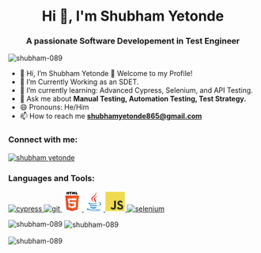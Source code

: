 
<h1 align="center">Hi 👋, I'm Shubham Yetonde</h1>
<h3 align="center">A passionate Software Developement in Test Engineer</h3>

<p align="left"> <img src="https://komarev.com/ghpvc/?username=shubham-089&label=Profile%20views&color=0e75b6&style=flat" alt="shubham-089" /> </p>

- 👋 Hi, I’m Shubham Yetonde 👋 Welcome to my Profile!
-  👀 I’m Currently Working as an SDET.
- 🌱 I’m currently learning: Advanced Cypress, Selenium, and API Testing.
- 💬 Ask me about **Manual Testing, Automation Testing, Test Strategy.**
- 😄 Pronouns: He/Him
- 📫 How to reach me **shubhamyetonde865@gmail.com**

<h3 align="left">Connect with me:</h3>
<p align="left">
<a href="https://linkedin.com/in/shubham yetonde" target="blank"><img align="center" src="https://raw.githubusercontent.com/rahuldkjain/github-profile-readme-generator/master/src/images/icons/Social/linked-in-alt.svg" alt="shubham yetonde" height="30" width="40" /></a>
</p>

<h3 align="left">Languages and Tools:</h3>
<p align="left"> <a href="https://www.cypress.io" target="_blank" rel="noreferrer"> <img src="https://raw.githubusercontent.com/simple-icons/simple-icons/6e46ec1fc23b60c8fd0d2f2ff46db82e16dbd75f/icons/cypress.svg" alt="cypress" width="40" height="40"/> </a> <a href="https://git-scm.com/" target="_blank" rel="noreferrer"> <img src="https://www.vectorlogo.zone/logos/git-scm/git-scm-icon.svg" alt="git" width="40" height="40"/> </a> <a href="https://www.w3.org/html/" target="_blank" rel="noreferrer"> <img src="https://raw.githubusercontent.com/devicons/devicon/master/icons/html5/html5-original-wordmark.svg" alt="html5" width="40" height="40"/> </a> <a href="https://www.java.com" target="_blank" rel="noreferrer"> <img src="https://raw.githubusercontent.com/devicons/devicon/master/icons/java/java-original.svg" alt="java" width="40" height="40"/> </a> <a href="https://developer.mozilla.org/en-US/docs/Web/JavaScript" target="_blank" rel="noreferrer"> <img src="https://raw.githubusercontent.com/devicons/devicon/master/icons/javascript/javascript-original.svg" alt="javascript" width="40" height="40"/> </a> <a href="https://www.selenium.dev" target="_blank" rel="noreferrer"> <img src="https://raw.githubusercontent.com/detain/svg-logos/780f25886640cef088af994181646db2f6b1a3f8/svg/selenium-logo.svg" alt="selenium" width="40" height="40"/> </a> </p>

<p><img align="left" src="https://github-readme-stats.vercel.app/api/top-langs?username=shubham-089&show_icons=true&locale=en&layout=compact" alt="shubham-089" /></p>

<p>&nbsp;<img align="center" src="https://github-readme-stats.vercel.app/api?username=shubham-089&show_icons=true&locale=en" alt="shubham-089" /></p>

<p><img align="center" src="https://github-readme-streak-stats.herokuapp.com/?user=shubham-089&" alt="shubham-089" /></p>
